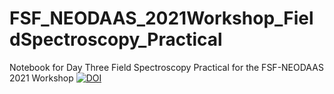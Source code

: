 # FSF_NEODAAS_2021Workshop_FieldSpectroscopy_Practical
Notebook for Day Three Field Spectroscopy Practical for the FSF-NEODAAS 2021 Workshop
<a href="https://zenodo.org/badge/latestdoi/423851335"><img src="https://zenodo.org/badge/423851335.svg" alt="DOI"></a>
